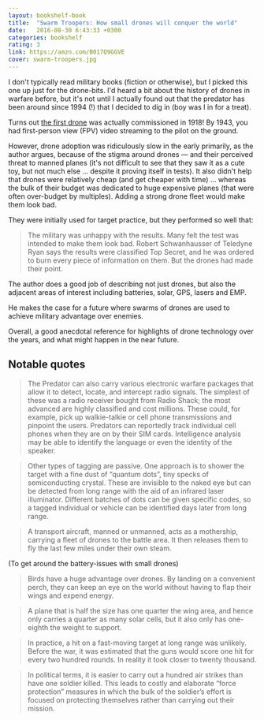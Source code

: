 ```yaml
---
layout: bookshelf-book
title:  "Swarm Troopers: How small drones will conquer the world"
date:   2016-08-30 6:43:33 +0300
categories: bookshelf
rating: 3
link: https://amzn.com/B017Q9GGVE
cover: swarm-troopers.jpg
---
```

I don't typically read military books (fiction or otherwise), but I picked this one up just for the drone-bits. I'd heard a bit about the history of drones in warfare before, but it's not until I actually found out that the predator has been around since 1994 (!) that I decided to dig in (boy was I in for a treat).

Turns out [the first drone](https://en.wikipedia.org/wiki/Hewitt-Sperry_Automatic_Airplane) was actually commissioned in 1918! By 1943, you had first-person view (FPV) video streaming to the pilot on the ground.

However, drone adoption was ridiculously slow in the early primarily, as the author argues, because of the stigma around drones &mdash; and their perceived threat to manned planes (it's not difficult to see that they saw it as a cute toy, but not much else &hellip; despite it proving itself in tests). It also didn't help that drones were relatively cheap (and get cheaper with time) &hellip; whereas the bulk of their budget was dedicated to huge expensive planes (that were often over-budget by multiples). Adding a strong drone fleet would make them look bad.

They were initially used for target practice, but they performed so well that:

> The military was unhappy with the results. Many felt the test was intended to make them look bad. Robert Schwanhausser of Teledyne Ryan says the results were classified Top Secret, and he was ordered to burn every piece of information on them. But the drones had made their point.

The author does a good job of describing not just drones, but also the adjacent areas of interest including batteries, solar, GPS, lasers and EMP.

He makes the case for a future where swarms of drones are used to achieve military advantage over enemies.

Overall, a good anecdotal reference for highlights of drone technology over the years, and what might happen in the near future.

## Notable quotes

> The Predator can also carry various electronic warfare packages that allow it to detect, locate, and intercept radio signals. The simplest of these was a radio receiver bought from Radio Shack; the most advanced are highly classified and cost millions. These could, for example, pick up walkie-talkie or cell phone transmissions and pinpoint the users. Predators can reportedly track individual cell phones when they are on by their SIM cards. Intelligence analysis may be able to identify the language or even the identity of the speaker.

> Other types of tagging are passive. One approach is to shower the target with a fine dust of “quantum dots”, tiny specks of semiconducting crystal. These are invisible to the naked eye but can be detected from long range with the aid of an infrared laser illuminator. Different batches of dots can be given specific codes, so a tagged individual or vehicle can be identified days later from long range.

> A transport aircraft, manned or unmanned, acts as a mothership, carrying a fleet of drones to the battle area. It then releases them to fly the last few miles under their own steam.

(To get around the battery-issues with small drones)

> Birds have a huge advantage over drones. By landing on a convenient perch, they can keep an eye on the world without having to flap their wings and expend energy.

> A plane that is half the size has one quarter the wing area, and hence only carries a quarter as many solar cells, but it also only has one-eighth the weight to support.

> In practice, a hit on a fast-moving target at long range was unlikely. Before the war, it was estimated that the guns would score one hit for every two hundred rounds. In reality it took closer to twenty thousand.

> In political terms, it is easier to carry out a hundred air strikes than have one soldier killed.  This leads to costly and elaborate “force protection” measures in which the bulk of the soldier’s effort is focused on protecting themselves rather than carrying out their mission.
